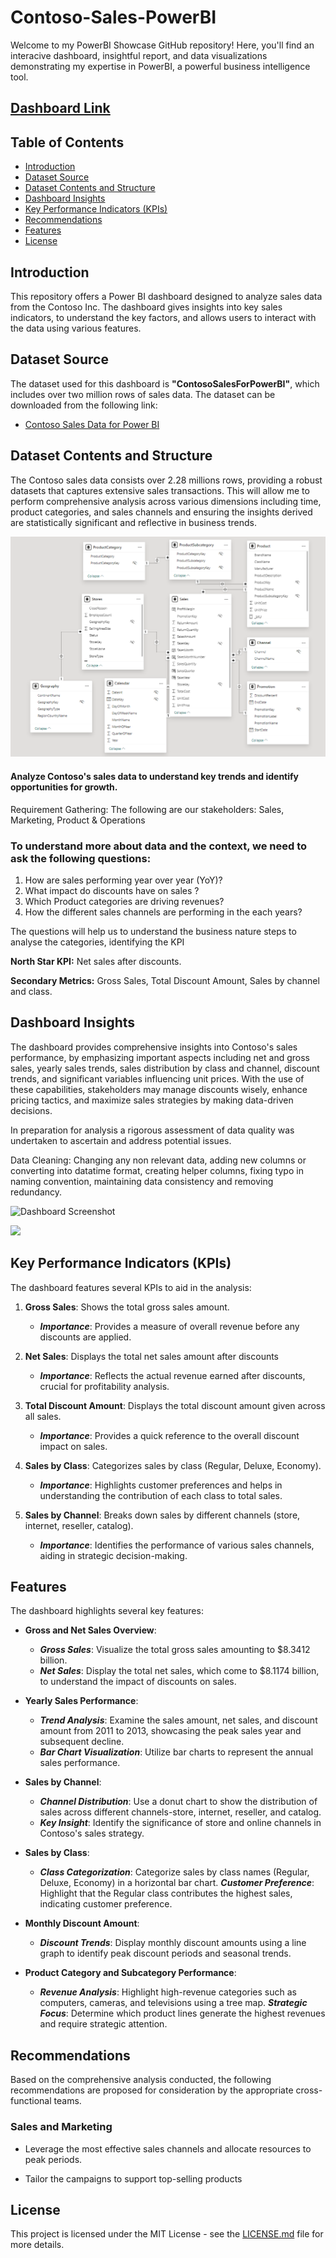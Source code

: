 # Contoso-Sales-PowerBI
Welcome to my PowerBI Showcase GitHub repository! Here, you'll find an interacive dashboard, insightful report, and data visualizations demonstrating my expertise in PowerBI, a powerful business intelligence tool.

## [Dashboard Link](https://app.powerbi.com/view?r=eyJrIjoiOTkzZTI0MzAtMWFiNi00MjEzLWFhYTItMjIyZGNiMDljMGZkIiwidCI6ImE4ZWVjMjgxLWFhYTMtNGRhZS1hYzliLTlhMzk4YjkyMTVlNyIsImMiOjN9)

## Table of Contents

- [Introduction](#introduction)
- [Dataset Source](#dataset-source)
- [Dataset Contents and Structure](#dataset-contents-and-structure)
- [Dashboard Insights](#dashboard-insights)
- [Key Performance Indicators (KPIs)](#key-performance-indicators-kpis)
- [Recommendations](#recommendations)
- [Features](#features)
- [License](#license)

## Introduction
This repository offers a Power BI dashboard designed to analyze sales data from the Contoso Inc. The dashboard gives insights into key sales indicators, to understand the key factors, and allows users to interact with the data using various features.


## Dataset Source
The dataset used for this dashboard is **"ContosoSalesForPowerBI"**, which includes over two million rows of sales data. The dataset can be downloaded from the following link:

- [Contoso Sales Data for Power BI](https://www.microsoft.com/en-us/download/details.aspx?id=46801)

## Dataset Contents and Structure
The Contoso sales data consists over 2.28 millions rows, providing a robust datasets that captures extensive sales transactions. This will allow me to perform comprehensive analysis across various dimensions including time, product categories, and sales channels and ensuring the insights derived are statistically significant and reflective in business trends.

![Dashboard Screenshot](./Dashboard%20Image/Data%20Model.png)


#### Analyze Contoso's sales data to understand key trends and identify opportunities for growth.
Requirement Gathering:
The following are our stakeholders: Sales, Marketing, Product & Operations

### To understand more about data and the context, we need to ask the following questions:
1. How are sales performing year over year (YoY)?
2. What impact do discounts have on sales ?
3. Which Product categories are driving revenues?
4. How the different sales channels are performing in the each years? 


The questions will help us to understand the business nature steps to analyse the categories, identifying the KPI

**North Star KPI:** Net sales after discounts.

**Secondary Metrics:** Gross Sales, Total Discount Amount, Sales by channel and class.

## Dashboard Insights
The dashboard provides comprehensive insights into Contoso's sales performance, by emphasizing important aspects including net and gross sales, yearly sales trends, sales distribution by class and channel, discount trends, and significant variables influencing unit prices. With the use of these capabilities, stakeholders may manage discounts wisely, enhance pricing tactics, and maximize sales strategies by making data-driven decisions.

In preparation for analysis a rigorous assessment of data quality was undertaken to ascertain and address potential issues.

Data Cleaning: Changing any non relevant data, adding new columns or converting into datatime format, creating helper columns, fixing typo in naming convention, maintaining data consistency and removing redundancy.



![Dashboard Screenshot](./Dashboard%20Image/sales.png)

![](./Dashboard%20Image/keyinfluencer.png)


## Key Performance Indicators (KPIs)
The dashboard features several KPIs to aid in the analysis:

1. **Gross Sales**: Shows the total gross sales amount.
   - ***Importance***: Provides a measure of overall revenue before any discounts are applied.

2. **Net Sales**: Displays the total net sales amount after discounts
    - ***Importance***: Reflects the actual revenue earned after discounts, crucial for profitability analysis.

3. **Total Discount Amount**: Displays the total discount amount given across all sales.
    - ***Importance***: Provides a quick reference to the overall discount impact on sales.

4. **Sales by Class**: Categorizes sales by class (Regular, Deluxe, Economy).
    - ***Importance***: Highlights customer preferences and helps in understanding the contribution of each class to total sales.

5. **Sales by Channel**: Breaks down sales by different channels (store, internet, reseller, catalog).
    - ***Importance***: Identifies the performance of various sales channels, aiding in strategic decision-making.

## Features
The dashboard highlights several key features:
- **Gross and Net Sales Overview**: 
    - ***Gross Sales***: Visualize the total gross sales amounting to $8.3412 billion.
    - ***Net Sales***: Display the total net sales, which come to $8.1174 billion, to understand the impact of discounts on sales.

- **Yearly Sales Performance**:
    - ***Trend Analysis***: Examine the sales amount, net sales, and discount amount from 2011 to 2013, showcasing the peak sales year and subsequent decline.
    - ***Bar Chart Visualization***: Utilize bar charts to represent the annual sales performance.

- **Sales by Channel**:
    - ***Channel Distribution***: Use a donut chart to show the distribution of sales across different channels-store, internet, reseller, and catalog.
    - ***Key Insight***: Identify the significance of store and online channels in Contoso's sales strategy.

- **Sales by Class**:
    - ***Class Categorization***: Categorize sales by class names (Regular, Deluxe, Economy) in a horizontal bar chart.
    ***Customer Preference***: Highlight that the Regular class contributes the highest sales, indicating customer preference.

- **Monthly Discount Amount**:
    - ***Discount Trends***: Display monthly discount amounts using a line graph to identify peak discount periods and seasonal trends.

- **Product Category and Subcategory Performance**:
    - ***Revenue Analysis***: Highlight high-revenue categories such as computers, cameras, and televisions using a tree map.
    ***Strategic Focus***: Determine which product lines generate the highest revenues and require strategic attention.


## Recommendations
Based on the comprehensive analysis conducted, the following recommendations are proposed for consideration by the appropriate cross-functional teams.

### Sales and Marketing
- Leverage the most effective sales channels and allocate resources to peak periods.

- Tailor the campaigns to support top-selling products

## License

This project is licensed under the MIT License - see the [LICENSE.md](LICENSE) file for more details.